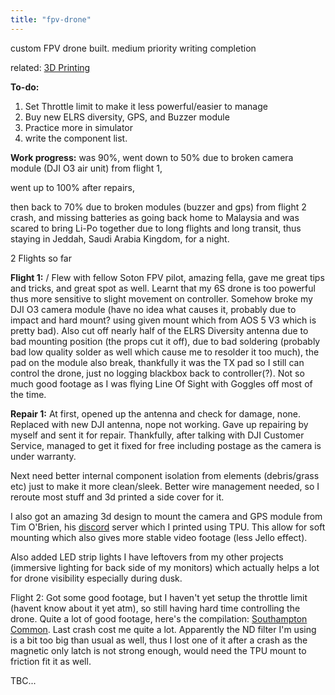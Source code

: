 ```yaml
---
title: "fpv-drone"
---
```

custom FPV drone built. medium priority writing completion

related: [3D Printing](3d-printing.md)


**To-do:**
1. Set Throttle limit to make it less powerful/easier to manage
2. Buy new ELRS diversity, GPS, and Buzzer module
3. Practice more in simulator
4. write the component list.


**Work progress:** 
was 90%, went down to 50% due to broken camera module (DJI O3 air unit) from flight 1, 

went up to 100% after repairs, 

then back to 70% due to broken modules (buzzer and gps) from flight 2 crash, and missing batteries as going back home to Malaysia and was scared to bring Li-Po together due to long flights and long transit, thus staying in Jeddah, Saudi Arabia Kingdom, for a night.

2 Flights so far


**Flight 1:** /
Flew with fellow Soton FPV pilot, amazing fella, gave me great tips and tricks, and great spot as well. Learnt that my 6S drone is too powerful thus more sensitive to slight movement on controller.
Somehow broke my DJI O3 camera module (have no idea what causes it, probably due to impact and hard mount? using given mount which from AOS 5 V3 which is pretty bad). Also cut off nearly half of the ELRS Diversity antenna due to bad mounting position (the props cut it off), due to bad soldering (probably bad low quality solder as well which cause me to resolder it too much), the pad on the module also break, thankfully it was the TX pad so I still can control the drone, just no logging blackbox back to controller(?). Not so much good footage as I was flying Line Of Sight with Goggles off most of the time.


**Repair 1:**
At first, opened up the antenna and check for damage, none. Replaced with new DJI antenna, nope not working. Gave up repairing by myself and sent it for repair. Thankfully, after talking with DJI Customer Service, managed to get it fixed for free including postage as the camera is under warranty.

Next need better internal component isolation from elements (debris/grass etc) just to make it more clean/sleek. Better wire management needed, so I reroute most stuff and 3d printed a side cover for it. 
[](https://cdn.discordapp.com/attachments/1121225060787691590/1122284246199972022/IMG_6640.jpg)

I also got an amazing 3d design to mount the camera and GPS module from Tim O'Brien, his [discord](https://b.link/t4discord) server which I printed using TPU. This allow for soft mounting which also gives more stable video footage (less Jello effect).
[](https://cdn.discordapp.com/attachments/1121225060787691590/1122284244413198397/IMG_6673.jpg)

Also added LED strip lights I have leftovers from my other projects (immersive lighting for back side of my monitors) which actually helps a lot for drone visibility especially during dusk.


Flight 2:
	Got some good footage, but I haven't yet setup the throttle limit (havent know about it yet atm), so still having hard time controlling the drone. Quite a lot of good footage, here's the compilation: [Southampton Common](https://youtu.be/KLsvO-GVh0s). Last crash cost me quite a lot. Apparently the ND filter I'm using is a bit too big than usual as well, thus I lost one of it after a crash as the magnetic only latch is not strong enough, would need the TPU mount to friction fit it as well.

TBC...
